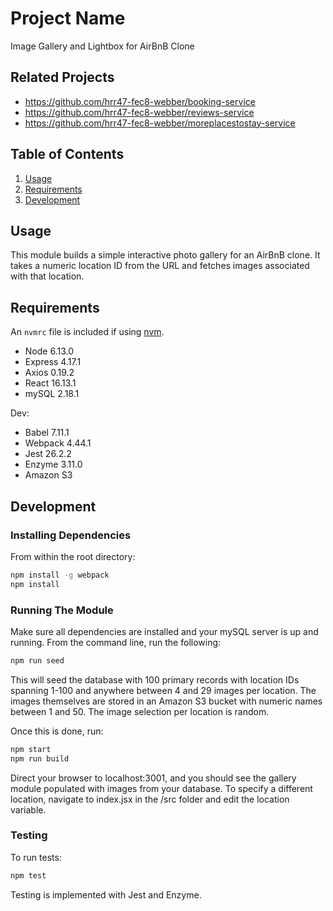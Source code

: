 # Project Name

Image Gallery and Lightbox for AirBnB Clone

## Related Projects

  - https://github.com/hrr47-fec8-webber/booking-service
  - https://github.com/hrr47-fec8-webber/reviews-service
  - https://github.com/hrr47-fec8-webber/moreplacestostay-service

## Table of Contents

1. [Usage](#Usage)
1. [Requirements](#requirements)
1. [Development](#development)

## Usage

This module builds a simple interactive photo gallery for an AirBnB clone. It takes a numeric location ID from the URL and fetches images associated with that location.

## Requirements

An `nvmrc` file is included if using [nvm](https://github.com/creationix/nvm).

- Node 6.13.0
- Express 4.17.1
- Axios 0.19.2
- React 16.13.1
- mySQL 2.18.1

Dev:
- Babel 7.11.1
- Webpack 4.44.1
- Jest 26.2.2
- Enzyme 3.11.0
- Amazon S3

## Development

### Installing Dependencies

From within the root directory:

```sh
npm install -g webpack
npm install
```

### Running The Module

Make sure all dependencies are installed and your mySQL server is up and running. From the command line, run the following:

```sh
npm run seed
```

This will seed the database with 100 primary records with location IDs spanning 1-100 and anywhere between 4 and 29 images per location. The images themselves are stored in an Amazon S3 bucket with numeric names between 1 and 50. The image selection per location is random.

Once this is done, run:

```sh
npm start
npm run build
```
Direct your browser to localhost:3001, and you should see the gallery module populated with images from your database. To specify a different location, navigate to index.jsx in the /src folder and edit the location variable.

### Testing

To run tests:

```sh
npm test
```

Testing is implemented with Jest and Enzyme.

